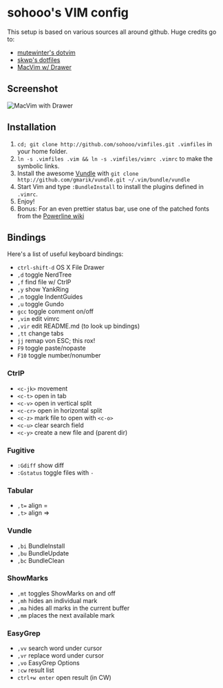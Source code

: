 # sohooo's VIM config

This setup is based on various sources all around github. Huge credits go to:

* [mutewinter's dotvim](https://github.com/mutewinter/dot_vim)
* [skwp's dotfiles](https://github.com/skwp/dotfiles)
* [MacVim w/ Drawer](https://github.com/alloy/macvim)

## Screenshot

![MacVim with Drawer](http://dl.dropbox.com/u/393159/macvim/macvim_sohooo.png "Macvim")

## Installation

1. `cd; git clone http://github.com/sohooo/vimfiles.git .vimfiles` in your home folder.
2. `ln -s .vimfiles .vim && ln -s .vimfiles/vimrc .vimrc` to make the symbolic links.
3. Install the awesome [Vundle](https://github.com/gmarik/vundle) with `git clone http://github.com/gmarik/vundle.git ~/.vim/bundle/vundle`
4. Start Vim and type `:BundleInstall` to install the plugins defined in `.vimrc`.
5. Enjoy!
6. Bonus: For an even prettier status bar, use one of the patched fonts from the [Powerline wiki](https://github.com/Lokaltog/vim-powerline/wiki/Patched-fonts)

## Bindings

Here's a list of useful keyboard bindings:

* `ctrl-shift-d` OS X File Drawer
* `,d`      toggle NerdTree
* `,f`      find file w/ CtrlP
* `,y`      show YankRing
* `,n`      toggle IndentGuides
* `,u`      toggle Gundo
* `gcc`     toggle comment on/off
* `,vim`    edit vimrc
* `,vir`    edit README.md (to look up bindings)
* `,tt`     change tabs
* `jj`      remap von ESC; this rox!
* `F9`      toggle paste/nopaste
* `F10`     toggle number/nonumber

### CtrlP

* `<c-jk>`  movement
* `<c-t>`   open in tab
* `<c-v>`   open in vertical split
* `<c-cr>`  open in horizontal split
* `<c-z>`   mark file to open with `<c-o>`
* `<c-u>`   clear search field
* `<c-y>`   create a new file and (parent dir)


### Fugitive

* `:Gdiff`    show diff
* `:Gstatus`  toggle files with `-`

### Tabular

* `,t=`  align =
* `,t>`  align =>

### Vundle

* `,bi`  BundleInstall
* `,bu`  BundleUpdate
* `,bc`  BundleClean

### ShowMarks

* `,mt` toggles ShowMarks on and off
* `,mh` hides an individual mark
* `,ma` hides all marks in the current buffer
* `,mm` places the next available mark


### EasyGrep

* `,vv`  search word under cursor
* `,vr`  replace word under cursor
* `,vo`  EasyGrep Options
* `:cw`  result list
* `ctrl+w enter`  open result (in CW)

